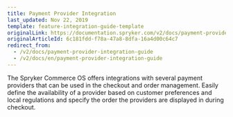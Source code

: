 ```yaml
---
title: Payment Provider Integration
last_updated: Nov 22, 2019
template: feature-integration-guide-template
originalLink: https://documentation.spryker.com/v2/docs/payment-provider-integration-guide
originalArticleId: 6c181fdd-f78a-47a8-8dfa-16a4d00c64c7
redirect_from:
  - /v2/docs/payment-provider-integration-guide
  - /v2/docs/en/payment-provider-integration-guide
---
```


The Spryker Commerce OS offers integrations with several payment providers that can be used in the checkout and order management. Easily define the availability of a provider based on customer preferences and local regulations and specify the order the providers are displayed in during checkout.

